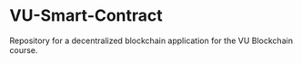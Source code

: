 # VU-Smart-Contract
Repository for a decentralized blockchain application for the VU Blockchain course.
